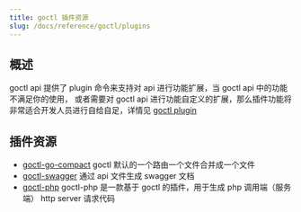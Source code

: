 ```yaml
---
title: goctl 插件资源
slug: /docs/reference/goctl/plugins
---
```


## 概述

goctl api 提供了 plugin 命令来支持对 api 进行功能扩展，当 goctl api 中的功能不满足你的使用，
或者需要对 goctl api 进行功能自定义的扩展，那么插件功能将非常适合开发人员进行自给自足，详情见
[goctl plugin](../goctl/plugin)

## 插件资源

- [goctl-go-compact](https://github.com/zeromicro/goctl-go-compact)
  goctl 默认的一个路由一个文件合并成一个文件
- [goctl-swagger](https://github.com/zeromicro/goctl-swagger)
  通过 api 文件生成 swagger 文档
- [goctl-php](https://github.com/zeromicro/goctl-php)
  goctl-php 是一款基于 goctl 的插件，用于生成 php 调用端（服务端） http server 请求代码
